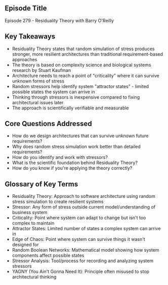 ## Episode Title
Episode 279 - Residuality Theory with Barry O'Reilly

## Key Takeaways
- Residuality Theory states that random simulation of stress produces stronger, more resilient architectures than traditional requirement-based approaches
- The theory is based on complexity science and biological systems research by Stuart Kaufman
- Architecture needs to reach a point of "criticality" where it can survive unknown forms of stress
- Random stressors help identify system "attractor states" - limited possible states the system can arrive in
- Thinking through stressors is inexpensive compared to fixing architectural issues later
- The approach is scientifically verifiable and measurable

## Core Questions Addressed
- How do we design architectures that can survive unknown future requirements?
- Why does random stress simulation work better than detailed requirements?
- How do you identify and work with stressors?
- What is the scientific foundation behind Residuality Theory?
- How do you know if you're applying the theory correctly?

## Glossary of Key Terms
- Residuality Theory: Approach to software architecture using random stress simulation to create resilient systems
- Stressor: Any form of stress outside current model/understanding of business system
- Criticality: Point where system can adapt to change but isn't too complex to maintain
- Attractor States: Limited number of states a complex system can arrive in
- Edge of Chaos: Point where system can survive things it wasn't designed for
- Random Boolean Networks: Mathematical model showing how system components affect possible states
- Stressor Analysis: Tool/process for recording and analyzing system stressors
- YAGNY (You Ain't Gonna Need It): Principle often misused to stop architectural thinking